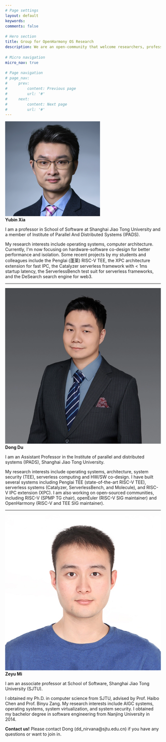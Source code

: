 ```yaml
---
# Page settings
layout: default
keywords:
comments: false

# Hero section
title: Group for OpenHarmony OS Research
description: We are an open-community that welcome researchers, professors, experts, and all related people to join us to explore research projects based/for OpenHarmony.

# Micro navigation
micro_nav: true

# Page navigation
# page_nav:
#     prev:
#         content: Previous page
#         url: '#'
#     next:
#         content: Next page
#         url: '#'
---
```



<div class="media-left media-left--info">
  <div class="media-left__image">
    <!-- <img src="/imgs/xiayubin-new.jpg" alt="Description of Image"> -->
    <img src="/imgs/xiayubin.png" alt="Description of Image">
  </div>
  <div class="media-left__content">
    <strong>Yubin Xia</strong>
    <p>I am a professor in School of Software at Shanghai Jiao Tong University and a member of Institute of Parallel And Distributed Systems (IPADS).</p>
    <p>My research interests include operating systems, computer architecture. Currently, I'm now focusing on hardware-software co-design for better performance and isolation. Some recent projects by my students and colleagues include the Penglai (蓬莱) RISC-V TEE, the XPC architecture extension for fast IPC, the Catalyzer serverless framework with &lt; 1ms startup latency, the ServerlessBench test suit for serverless frameworks, and the DeSearch search engine for web3.</p>
  </div>
</div>

---

<div class="media-left media-left--info">
  <div class="media-left__image">
    <img src="/imgs/dongdu-2024-1400.webp" alt="Description of Image">
  </div>
  <div class="media-left__content">
    <strong>Dong Du</strong>
    <p>I am an Assistant Professor in the Institute of parallel and distributed systems (IPADS), Shanghai Jiao Tong University.</p>
    <p>My research interests include operating systems, architecture, system security (TEE), serverless computing and HW/SW co-design. I have built several systems including Penglai TEE (state-of-the-art RISC-V TEE), serverless systems (Catalyzer, ServerlessBench, and Molecule), and RISC-V IPC extension (XPC). I am also working on open-sourced communities, including RISC-V (SPMP TG chair), openEuler (RISC-V SIG maintainer) and OpenHarmony (RISC-V and TEE SIG maintainer).</p>
  </div>
</div>

---

<div class="media-left media-left--info">
  <div class="media-left__image">
    <img src="/imgs/zeyumi.jpg" alt="Description of Image">
  </div>
  <div class="media-left__content">
    <strong>Zeyu Mi</strong>
    <p>I am an associate professor at School of Software, Shanghai Jiao Tong University (SJTU).</p>
    <p>I obtained my Ph.D. in computer science from SJTU, advised by Prof. Haibo Chen and Prof. Binyu Zang. My research interests include AIGC systems, operating systems, system virtualization, and system security. I obtained my bachelor degree in software engineering from Nanjing University in 2014.</p>
  </div>
</div>

<div class="callout callout--warning">
    <p><strong>Contact us!</strong> Please contact Dong (dd_nirvana@sjtu.edu.cn) if you have any questions or want to join in. </p>
</div>
